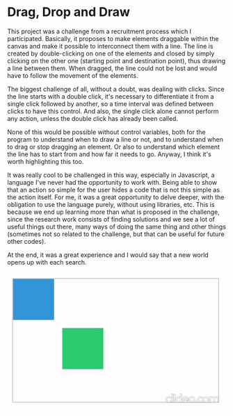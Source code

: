# Drag, Drop and Draw

This project was a challenge from a recruitment process which I participated. Basically, it proposes to make elements draggable within the canvas and make it possible to interconnect them with a line. The line is created by double-clicking on one of the elements and closed by simply clicking on the other one (starting point and destination point), thus drawing a line between them. When dragged, the line could not be lost and would have to follow the movement of the elements.

The biggest challenge of all, without a doubt, was dealing with clicks. Since the line starts with a double click, it's necessary to differentiate it from a single click followed by another, so a time interval was defined between clicks to have this control. And also, the single click alone cannot perform any action, unless the double click has already been called.

None of this would be possible without control variables, both for the program to understand when to draw a line or not, and to understand when to drag or stop dragging an element. Or also to understand which element the line has to start from and how far it needs to go. Anyway, I think it's worth highlighting this too.

It was really cool to be challenged in this way, especially in Javascript, a language I've never had the opportunity to work with. Being able to show that an action so simple for the user hides a code that is not this simple as the action itself. For me, it was a great opportunity to delve deeper, with the obligation to use the language purely, without using libraries, etc. This is because we end up learning more than what is proposed in the challenge, since the research work consists of finding solutions and we see a lot of useful things out there, many ways of doing the same thing and other things (sometimes not so related to the challenge, but that can be useful for future other codes).

At the end, it was a great experience and I would say that a new world opens up with each search.

![](https://github.com/ntavarez/drag-drop-and-draw/blob/main/gif_ddd.gif)

